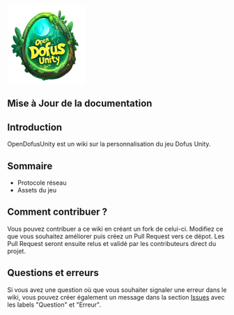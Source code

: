 ![OpenDofusUnity](resources/OpenDofusUnity.png)

## Mise à Jour de la documentation


## Introduction

OpenDofusUnity est un wiki sur la personnalisation du jeu Dofus Unity.

## Sommaire

* Protocole réseau
* Assets du jeu

## Comment contribuer ?

Vous pouvez contribuer a ce wiki en créant un fork de celui-ci. Modifiez ce que vous souhaitez améliorer puis créez un Pull Request vers ce dépot. Les Pull Request seront ensuite relus et validé par les contributeurs direct du projet.

## Questions et erreurs

Si vous avez une question où que vous souhaiter signaler une erreur dans le wiki, vous pouvez créer également un message dans la section [Issues](https://github.com/OpenDofus/wiki/issues) avec les labels "Question" et "Erreur".